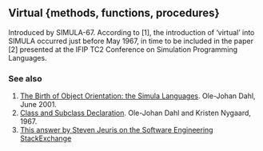 ## Virtual {methods, functions, procedures}

Introduced by SIMULA-67. According to [1], the introduction of ‘virtual’ into SIMULA occurred just before May 1967, in time to be included in the paper [2] presented at the IFIP TC2 Conference on Simulation Programming Languages.


### See also

1. [The Birth of Object Orientation: the Simula Languages](http://www.olejohandahl.info/old/birth-of-oo.pdf). Ole-Johan Dahl, June 2001.
2. [Class and Subclass Declaration](https://web.archive.org/web/20150926032359/http://www.iai.uni-bonn.de/~manthey/SS06/Quellen/Dahl_hist.pdf). Ole-Johan Dahl and Kristen Nygaard, 1967. 
3. [This answer by Steven Jeuris on the Software Engineering StackExchange](http://softwareengineering.stackexchange.com/a/47932/29599)
